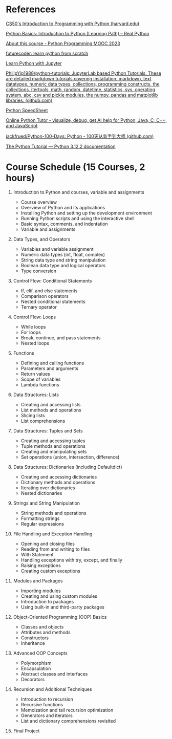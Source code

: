 # References

[CS50&#39;s Introduction to Programming with Python (harvard.edu)](https://cs50.harvard.edu/python/2022/)

[Python Basics: Introduction to Python (Learning Path) – Real Python](https://realpython.com/learning-paths/python-basics/)

[About this course - Python Programming MOOC 2023](https://programming-23.mooc.fi/)

[futurecoder: learn python from scratch](https://futurecoder.io/)

[Learn Python with Jupyter](https://www.learnpythonwithjupyter.com/)

[PhilipYip1988/python-tutorials: JupyterLab based Python Tutorials. These are detailed markdown tutorials covering installation, markdown, text datatypes, numeric data types, collections, programming constructs, the collections, itertools, math, random, datetime, statistics, sys, operating system, abc, csv and pickle modules, the numpy, pandas and matplotlib libraries. (github.com)](https://github.com/PhilipYip1988/python-tutorials/tree/main)

[Python SpeedSheet](https://speedsheet.io/s/python)

[Online Python Tutor - visualize, debug, get AI help for Python, Java, C, C++, and JavaScript](https://pythontutor.com/)

[jackfrued/Python-100-Days: Python - 100天从新手到大师 (github.com)](https://github.com/jackfrued/Python-100-Days)

[The Python Tutorial — Python 3.12.2 documentation](https://docs.python.org/3/tutorial/index.html)

# Course Schedule (15 Courses, 2 hours)

1. Introduction to Python and courses, variable and assignments

   - Course overview
   - Overview of Python and its applications
   - Installing Python and setting up the development environment
   - Running Python scripts and using the interactive shell
   - Basic syntax, comments, and indentation
   - Variable and assignments
2. Data Types, and Operators

   - Variables and variable assignment
   - Numeric data types (int, float, complex)
   - String data type and string manipulation
   - Boolean data type and logical operators
   - Type conversion
3. Control Flow: Conditional Statements

   - If, elif, and else statements
   - Comparison operators
   - Nested conditional statements
   - Ternary operator
4. Control Flow: Loops

   - While loops
   - For loops
   - Break, continue, and pass statements
   - Nested loops
5. Functions

   - Defining and calling functions
   - Parameters and arguments
   - Return values
   - Scope of variables
   - Lambda functions
6. Data Structures: Lists

   - Creating and accessing lists
   - List methods and operations
   - Slicing lists
   - List comprehensions
7. Data Structures: Tuples and Sets

   - Creating and accessing tuples
   - Tuple methods and operations
   - Creating and manipulating sets
   - Set operations (union, intersection, difference)
8. Data Structures: Dictionaries (including Defaultdict)

   - Creating and accessing dictionaries
   - Dictionary methods and operations
   - Iterating over dictionaries
   - Nested dictionaries
9. Strings and String Manipulation

   - String methods and operations
   - Formatting strings
   - Regular expressions
10. File Handling and Exception Handling

    - Opening and closing files
    - Reading from and writing to files
    - With Statement
    - Handling exceptions with try, except, and finally
    - Raising exceptions
    - Creating custom exceptions
11. Modules and Packages

    - Importing modules
    - Creating and using custom modules
    - Introduction to packages
    - Using built-in and third-party packages
12. Object-Oriented Programming (OOP) Basics

    - Classes and objects
    - Attributes and methods
    - Constructors
    - Inheritance
13. Advanced OOP Concepts

    - Polymorphism
    - Encapsulation
    - Abstract classes and interfaces
    - Decorators
14. Recursion and Additional Techniques

    - Introduction to recursion
    - Recursive functions
    - Memoization and tail recursion optimization
    - Generators and iterators
    - List and dictionary comprehensions revisited
15. Final Project
